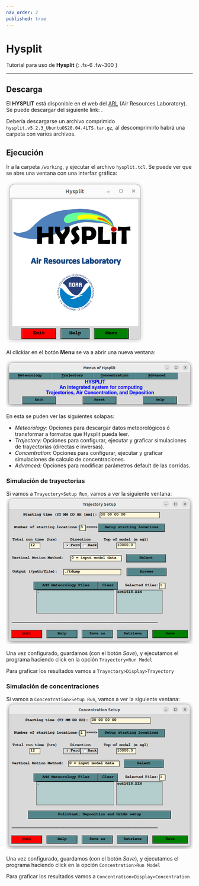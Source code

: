 ```yaml
---
nav_order: 2
published: true
---
```


# Hysplit

Tutorial para uso de **Hysplit**
{: .fs-6 .fw-300 }

<!-- ## Resumen
En esta sección estan los pasos rápidos para la ejecución del **SCREEN3**:

1. Descargar ejecutable ``SCREEN3.exe`` y código fuente: [``screen3.zip``](https://gaftp.epa.gov/Air/aqmg/SCRAM/models/screening/screen3/screen3.zip).
2. Ejecutar ``SCREEN3.exe`` haciendo doble click sobre este.
3. Ingresar los datos que pide el programa. Los resultados se guardarán en el archivo ``SCREEN.OUT``.

En la siguientes secciones, se encuentran todos los pasos en detalle.
-->
---


## Descarga

El **HYSPLIT** está disponible en el web del [ARL]() (Air Resources Laboratory). Se puede descargar del siguiente link: [](https://www.ready.noaa.gov/data/web/models/hysplit4/linux/hysplit.v5.2.3_UbuntuOS20.04.4LTS.tar.gz).

Debería descargarse un archivo comprimido ``hysplit.v5.2.3_UbuntuOS20.04.4LTS.tar.gz``, al descomprimirlo habrá una carpeta con varios archivos. 

## Ejecución

Ir a la carpeta ``/working``, y ejecutar el archivo ``hysplit.tcl``. Se puede ver que se abre una ventana con una interfaz gráfica:

![](./imgs/hysplit/main.png)

Al clickiar en el botón **Menu** se va a abrir una nueva ventana:

![](./imgs/hysplit/menu.png)

En esta se puden ver las siguientes solapas:
+ *Meteorology:* Opciones para descargar datos meteorológicos ó transformar a formatos que Hysplit pueda leer.
+ *Trajectory:* Opciones para configurar, ejecutar y graficar simulaciones de trayectorias (directas e inversas).
+ *Concentration:* Opciones para configurar, ejecutar y graficar simulaciones de calculo de concentraciones.
+ *Advanced:* Opciones para modificar parámetros default de las corridas.


### Simulación de trayectorias

Si vamos a ``Trayectory>Setup Run``, vamos a ver la siguiente ventana:
![](./imgs/hysplit/trajSetup.png)

Una vez configurado, guardamos (con el botón *Save*), y ejecutamos el programa haciendo click en la opción ``Trayectory>Run Model``

Para graficar los resultados vamos a ``Trayectory>Display>Trayectory``

### Simulación de concentraciones


Si vamos a ``Concentration>Setup Run``, vamos a ver la siguiente ventana:
![](./imgs/hysplit/concSetup.png)

Una vez configurado, guardamos (con el botón *Save*), y ejecutamos el programa haciendo click en la opción ``Concentration>Run Model``


Para graficar los resultados vamos a ``Concentration>Display>Concentration``




